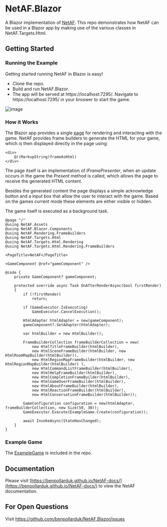 # NetAF.Blazor
A Blazor implementation of [NetAF](http://www.github.com/benpollarduk/netaf). This repo demonstrates how NetAF can be used in a Blazor app by making use of the various classes in NetAF.Targets.Html.  

## Getting Started

### Running the Example
Getting started running NetAF in Blazor is easy!

* Clone the repo.
* Build and run NetAF.Blazor.
* The app will be served at https://localhost:7295/. Navigate to https://localhost:7295/ in your broswer to start the game.

![image](https://github.com/user-attachments/assets/c2d482f4-6137-4f7f-80be-a6ef839fd973)

### How it Works
The Blazor app provides a single [page](NetAF.Blazor/Components/Pages/Home.razor) for rendering and interacting with the game. NetAF provides frame builders to generate the HTML for your game, which is then displayed directly in the page using:
```
<div>
    @((MarkupString)frameAsHtml)
</div>
```
The page itself is an implementation of *IFramePresenter*, when an update occurs in the game the *Present* method is called, which allows the page to receive the generated HTML content.

Besides the generated content the page displays a simple acknowledge button and a input box that allow the user to interact with the game. Based on the games current mode these elements are either visible or hidden.

The game itself is executed as a background task.

```
@page "/"
@using NetAF.Assets
@using NetAF.Blazor.Components
@using NetAF.Rendering.FrameBuilders
@using NetAF.Targets.Html
@using NetAF.Targets.Html.Rendering
@using NetAF.Targets.Html.Rendering.FrameBuilders

<PageTitle>NetAF</PageTitle>

<GameComponent @ref="gameComponent" />

@code {
    private GameComponent? gameComponent;

    protected override async Task OnAfterRenderAsync(bool firstRender)
    {
        if (!firstRender)
            return;

        if (GameExecutor.IsExecuting)
            GameExecutor.CancelExecution();

        HtmlAdapter htmlAdapter = new(gameComponent);
        gameComponent?.SetAdapter(htmlAdapter);

        var htmlBuilder = new HtmlBuilder();

        FrameBuilderCollection frameBuilderCollection = new(
            new HtmlTitleFrameBuilder(htmlBuilder),
            new HtmlSceneFrameBuilder(htmlBuilder, new HtmlRoomMapBuilder(htmlBuilder)),
            new HtmlRegionMapFrameBuilder(htmlBuilder, new HtmlRegionMapBuilder(htmlBuilder) ),
            new HtmlCommandListFrameBuilder(htmlBuilder),
            new HtmlHelpFrameBuilder(htmlBuilder),
            new HtmlCompletionFrameBuilder(htmlBuilder),
            new HtmlGameOverFrameBuilder(htmlBuilder),
            new HtmlAboutFrameBuilder(htmlBuilder),
            new HtmlReactionFrameBuilder(htmlBuilder),
            new HtmlConversationFrameBuilder(htmlBuilder));

        GameConfiguration configuration = new(htmlAdapter, frameBuilderCollection, new Size(50, 30));
        GameExecutor.Execute(ExampleGame.Create(configuration));

        await InvokeAsync(StateHasChanged);
    }
}
```

### Example Game
The [ExampleGame](NetAF.Blazor/ExampleGame.cs) is included in the repo.

## Documentation
Please visit [https://benpollarduk.github.io/NetAF-docs/](https://benpollarduk.github.io/NetAF-docs/) to view the NetAF documentation.

## For Open Questions
Visit https://github.com/benpollarduk/NetAF.Blazor/issues

